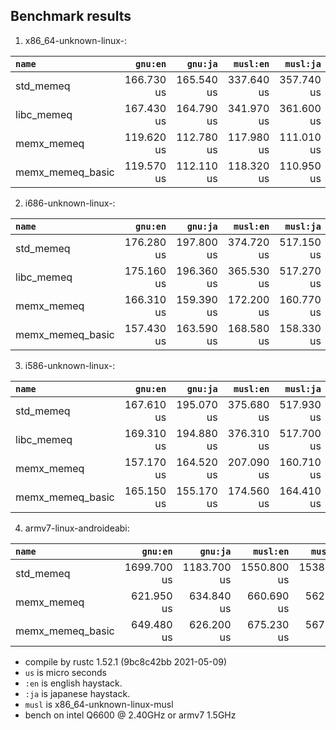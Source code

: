 ## Benchmark results

  1. x86_64-unknown-linux-:

|         `name`          |  `gnu:en`   |  `gnu:ja`   |  `musl:en`  |  `musl:ja`  |
|:------------------------|------------:|------------:|------------:|------------:|
| std_memeq               |  166.730 us |  165.540 us |  337.640 us |  357.740 us |
| libc_memeq              |  167.430 us |  164.790 us |  341.970 us |  361.600 us |
| memx_memeq              |  119.620 us |  112.780 us |  117.980 us |  111.010 us |
| memx_memeq_basic        |  119.570 us |  112.110 us |  118.320 us |  110.950 us |

  2. i686-unknown-linux-:

|         `name`          |  `gnu:en`   |  `gnu:ja`   |  `musl:en`  |  `musl:ja`  |
|:------------------------|------------:|------------:|------------:|------------:|
| std_memeq               |  176.280 us |  197.800 us |  374.720 us |  517.150 us |
| libc_memeq              |  175.160 us |  196.360 us |  365.530 us |  517.270 us |
| memx_memeq              |  166.310 us |  159.390 us |  172.200 us |  160.770 us |
| memx_memeq_basic        |  157.430 us |  163.590 us |  168.580 us |  158.330 us |

  3. i586-unknown-linux-:

|         `name`          |  `gnu:en`   |  `gnu:ja`   |  `musl:en`  |  `musl:ja`  |
|:------------------------|------------:|------------:|------------:|------------:|
| std_memeq               |  167.610 us |  195.070 us |  375.680 us |  517.930 us |
| libc_memeq              |  169.310 us |  194.880 us |  376.310 us |  517.700 us |
| memx_memeq              |  157.170 us |  164.520 us |  207.090 us |  160.710 us |
| memx_memeq_basic        |  165.150 us |  155.170 us |  174.560 us |  164.410 us |

  4. armv7-linux-androideabi:

|         `name`          |  `gnu:en`   |  `gnu:ja`   |  `musl:en`  |  `musl:ja`  |
|:------------------------|------------:|------------:|------------:|------------:|
| std_memeq               | 1699.700 us | 1183.700 us | 1550.800 us | 1538.500 us |
| memx_memeq              |  621.950 us |  634.840 us |  660.690 us |  562.120 us |
| memx_memeq_basic        |  649.480 us |  626.200 us |  675.230 us |  567.540 us |


- compile by rustc 1.52.1 (9bc8c42bb 2021-05-09)
- `us` is micro seconds
- `:en` is english haystack.
- `:ja` is japanese haystack.
- `musl` is x86_64-unknown-linux-musl
- bench on intel Q6600 @ 2.40GHz or armv7 1.5GHz
